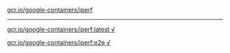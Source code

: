 [gcr.io/google-containers/iperf](https://hub.docker.com/r/anjia0532/google-containers.iperf/tags/) 

----
[gcr.io/google-containers/iperf:latest √](https://hub.docker.com/r/anjia0532/google-containers.iperf/tags/)

[gcr.io/google-containers/iperf:e2e √](https://hub.docker.com/r/anjia0532/google-containers.iperf/tags/)

